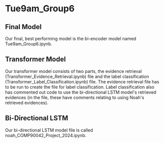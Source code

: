 Tue9am_Group6
===============

Final Model
----------

Our final, best performing model is the bi-encoder model named Tue9am_Group6.ipynb.

Transformer Model
-----

Our transformer model consists of two parts, the evidence retrieval (Transformer_Evidence_Retrieval.ipynb) file and the label classification (Transformer_Label_Classification.ipynb) file. The evidence retrieval file has to be run to create the file for label classification. Label classification also has commented out code to use the bi-directional LSTM model's retrieved evidences (in the file, these have comments relating to using Noah's retrieved evidences).

Bi-Directional LSTM
-----

Our bi-directional LSTM model file is called noah_COMP90042_Project_2024.ipynb.
